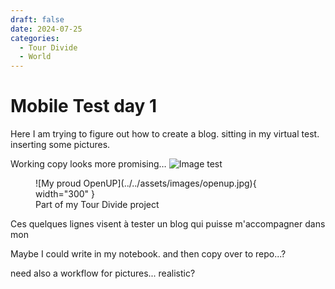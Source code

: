 ```yaml
---
draft: false 
date: 2024-07-25 
categories:
  - Tour Divide
  - World
---
```


# Mobile Test day 1

Here I am trying to figure out how to create a blog.
sitting in my virtual test.
inserting some pictures.

Working copy looks more promising…
![Image test](../../assets/images/openup.jpg)

<figure markdown>
![My proud OpenUP](../../assets/images/openup.jpg){ width="300" }
<figcaption markdown>Part of my Tour Divide project</figcaption>
</figure>


<!-- more -->
Ces quelques lignes visent à tester un blog qui puisse m'accompagner dans mon

Maybe I could write in my notebook.
and then copy over to repo...?

need also a workflow for pictures...
realistic?

